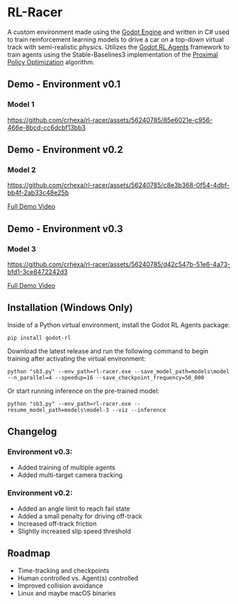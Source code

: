 # RL-Racer

A custom environment made using the [Godot Engine](https://github.com/godotengine/godot) and written in C# used to train reinforcement learning models to drive a car on a top-down virtual track with semi-realistic physics. Utilizes the [Godot RL Agents](https://github.com/edbeeching/godot_rl_agents) framework to train agents using the Stable-Baselines3 implementation of the [Proximal Policy Optimization](https://openai.com/research/openai-baselines-ppo) algorithm.


## Demo - Environment v0.1
### Model 1


https://github.com/crhexa/rl-racer/assets/56240785/85e6021e-c956-466e-8bcd-cc6dcbf13bb3

## Demo - Environment v0.2
### Model 2



https://github.com/crhexa/rl-racer/assets/56240785/c8e3b368-0f54-4dbf-bb4f-2ab33c48e25b

[Full Demo Video](https://youtu.be/TICGJOJwRHg)


## Demo - Environment v0.3
### Model 3



https://github.com/crhexa/rl-racer/assets/56240785/d42c547b-51e6-4a73-bfd1-3ce8472242d3

[Full Demo Video](https://youtu.be/zaZSQkXxg2c)


## Installation (Windows Only)
Inside of a Python virtual environment, install the Godot RL Agents package:
```
pip install godot-rl
```
Download the latest release and run the following command to begin training after activating the virtual environment:
```
python "sb3.py" --env_path=rl-racer.exe --save_model_path=models\model --n_parallel=4 --speedup=16 --save_checkpoint_frequency=50_000
```
Or start running inference on the pre-trained model:
```
python "sb3.py" --env_path=rl-racer.exe --resume_model_path=models\model-3 --viz --inference
```


## Changelog
### Environment v0.3:
- Added training of multiple agents
- Added multi-target camera tracking

### Environment v0.2:
- Added an angle limit to reach fail state
- Added a small penalty for driving off-track
- Increased off-track friction
- Slightly increased slip speed threshold

## Roadmap
- Time-tracking and checkpoints
- Human controlled vs. Agent(s) controlled
- Improved collision avoidance
- Linux and maybe macOS binaries

